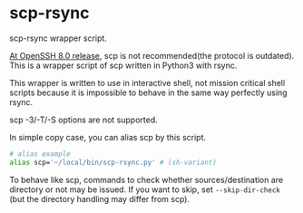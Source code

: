 # scp-rsync

scp-rsync wrapper script.

[At OpenSSH 8.0 release](http://www.openssh.com/txt/release-8.0), scp is not recommended(the protocol is outdated). This is a wrapper script of scp written in Python3 with rsync.

This wrapper is written to use in interactive shell, not mission critical shell scripts because it is impossible to behave in the same way perfectly using rsync.

scp -3/-T/-S options are not supported.

In simple copy case, you can alias scp by this script.
```sh
# alias example
alias scp='~/local/bin/scp-rsync.py' # (sh-variant)
```

To behave like scp, commands to check whether sources/destination are directory or not may be issued.  If you want to skip, set `--skip-dir-check` (but the directory handling may differ from scp).
